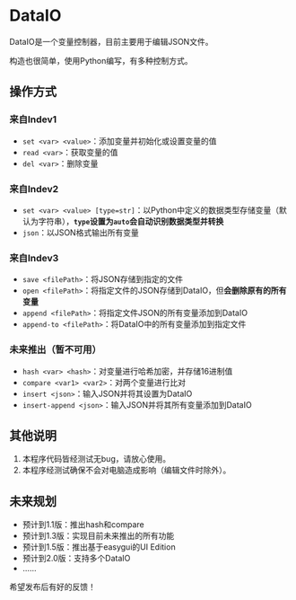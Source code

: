 # DataIO
DataIO是一个变量控制器，目前主要用于编辑JSON文件。

构造也很简单，使用Python编写，有多种控制方式。
## 操作方式
### 来自Indev1
- `set <var> <value>`：添加变量并初始化或设置变量的值
- `read <var>`：获取变量的值
- `del <var>`：删除变量
### 来自Indev2
- `set <var> <value> [type=str]`：以Python中定义的数据类型存储变量（默认为字符串），**`type`设置为`auto`会自动识别数据类型并转换**
- `json`：以JSON格式输出所有变量
### 来自Indev3
- `save <filePath>`：将JSON存储到指定的文件
- `open <filePath>`：将指定文件的JSON存储到DataIO，但**会删除原有的所有变量**
- `append <filePath>`：将指定文件JSON的所有变量添加到DataIO
- `append-to <filePath>`：将DataIO中的所有变量添加到指定文件
### 未来推出（暂不可用）
- `hash <var> <hash>`：对变量进行哈希加密，并存储16进制值
- `compare <var1> <var2>`：对两个变量进行比对
- `insert <json>`：输入JSON并将其设置为DataIO
- `insert-append <json>`：输入JSON并将其所有变量添加到DataIO
## 其他说明
1. 本程序代码皆经测试无bug，请放心使用。
2. 本程序经测试确保不会对电脑造成影响（编辑文件时除外）。
## 未来规划
- 预计到1.1版：推出hash和compare
- 预计到1.3版：实现目前未来推出的所有功能
- 预计到1.5版：推出基于easygui的UI Edition
- 预计到2.0版：支持多个DataIO
- ……

希望发布后有好的反馈！
